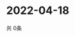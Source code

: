 # 2022-04-18
  共 0条

  <!-- BEGIN -->
  <!-- 最后更新时间Mon Apr 18 2022 15:04:31 GMT+0000 (Coordinated Universal Time) -->
  
  <!-- END -->
  
  